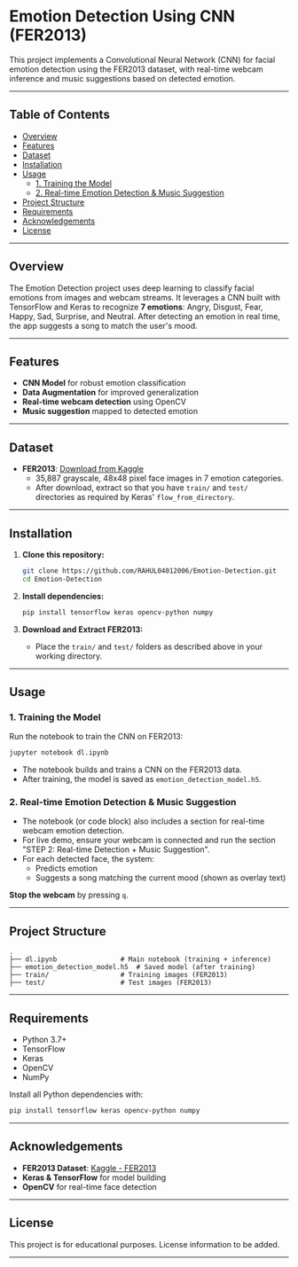 # Emotion Detection Using CNN (FER2013)

This project implements a Convolutional Neural Network (CNN) for facial emotion detection using the FER2013 dataset, with real-time webcam inference and music suggestions based on detected emotion.

---

## Table of Contents

- [Overview](#overview)
- [Features](#features)
- [Dataset](#dataset)
- [Installation](#installation)
- [Usage](#usage)
  - [1. Training the Model](#1-training-the-model)
  - [2. Real-time Emotion Detection & Music Suggestion](#2-real-time-emotion-detection--music-suggestion)
- [Project Structure](#project-structure)
- [Requirements](#requirements)
- [Acknowledgements](#acknowledgements)
- [License](#license)

---

## Overview

The Emotion Detection project uses deep learning to classify facial emotions from images and webcam streams. It leverages a CNN built with TensorFlow and Keras to recognize **7 emotions**: Angry, Disgust, Fear, Happy, Sad, Surprise, and Neutral. After detecting an emotion in real time, the app suggests a song to match the user's mood.

---

## Features

- **CNN Model** for robust emotion classification
- **Data Augmentation** for improved generalization
- **Real-time webcam detection** using OpenCV
- **Music suggestion** mapped to detected emotion

---

## Dataset

- **FER2013**: [Download from Kaggle](https://www.kaggle.com/datasets/msambare/fer2013)
  - 35,887 grayscale, 48x48 pixel face images in 7 emotion categories.
  - After download, extract so that you have `train/` and `test/` directories as required by Keras' `flow_from_directory`.

---

## Installation

1. **Clone this repository:**
   ```bash
   git clone https://github.com/RAHUL04012006/Emotion-Detection.git
   cd Emotion-Detection
   ```

2. **Install dependencies:**
   ```bash
   pip install tensorflow keras opencv-python numpy
   ```

3. **Download and Extract FER2013:**
   - Place the `train/` and `test/` folders as described above in your working directory.

---

## Usage

### 1. Training the Model

Run the notebook to train the CNN on FER2013:

```bash
jupyter notebook dl.ipynb
```

- The notebook builds and trains a CNN on the FER2013 data.
- After training, the model is saved as `emotion_detection_model.h5`.

### 2. Real-time Emotion Detection & Music Suggestion

- The notebook (or code block) also includes a section for real-time webcam emotion detection.
- For live demo, ensure your webcam is connected and run the section "STEP 2: Real-time Detection + Music Suggestion".
- For each detected face, the system:
  - Predicts emotion
  - Suggests a song matching the current mood (shown as overlay text)

**Stop the webcam** by pressing `q`.

---

## Project Structure

```
.
├── dl.ipynb                # Main notebook (training + inference)
├── emotion_detection_model.h5  # Saved model (after training)
├── train/                  # Training images (FER2013)
├── test/                   # Test images (FER2013)
```

---

## Requirements

- Python 3.7+
- TensorFlow
- Keras
- OpenCV
- NumPy

Install all Python dependencies with:
```bash
pip install tensorflow keras opencv-python numpy
```

---

## Acknowledgements

- **FER2013 Dataset**: [Kaggle - FER2013](https://www.kaggle.com/datasets/msambare/fer2013)
- **Keras & TensorFlow** for model building
- **OpenCV** for real-time face detection

---

## License

This project is for educational purposes. License information to be added.

---

